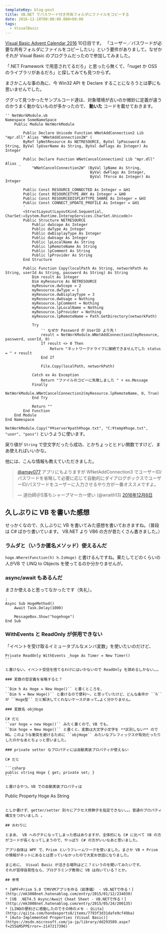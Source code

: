 ```yaml
---
templateKey: blog-post
title: VB.NET でパスワード付き共有フォルダにファイルをコピーする
date: 2016-12-10T00:00:00.000+09:00
tags:
  - VisualBasic
---
```

[Visual Basic Advent Calendar 2016](http://qiita.com/advent-calendar/2016/vb) 10日目です。
「ユーザー／パスワードが必要な共有フォルダにファイルをコピーしたい」という要件がありまして。なぜかそれが Visual Basic のプログラムだったので参加してみました。

<!--more-->

「.NET Framework で用意されてるだろ」と思ったら無くて、「nuget か OSS のライブラリがあるだろ」と探してみても見つからず。

まさかこんな事の為に、今 Win32 API を Declare することになろうとは夢にも思いませんでした。

ググって見つかったサンプルコード達は、対象環境が古いのか微妙に定義が違うのかうまく動かないものが多かったので、 **動いた** コードを載せておきます。

```vbnet
'' NetWorkModule.vb
Namespace SomeNameSpace
    Public Module NetWorkModule

        Public Declare Unicode Function WNetAddConnection2 Lib "mpr.dll" Alias "WNetAddConnection2W" (
        ByRef lpNetResource As NETRESOURCE, ByVal lpPassword As String, ByVal lpUserName As String, ByVal dwFlags As Integer) As Integer

        Public Declare Function WNetCancelConnection2 Lib "mpr.dll" Alias _
            "WNetCancelConnection2W" (ByVal lpName As String,
                                      ByVal dwFlags As Integer,
                                      ByVal fForce As Integer) As Integer

        Public Const RESOURCE_CONNECTED As Integer = &H1
        Public Const RESOURCETYPE_ANY As Integer = &H0
        Public Const RESOURCEDISPLAYTYPE_SHARE As Integer = &H3
        Public Const CONNECT_UPDATE_PROFILE As Integer = &H1
        '
        <StructLayout(LayoutKind.Sequential, CharSet:=System.Runtime.InteropServices.CharSet.Unicode)>
        Public Structure NETRESOURCE
            Public dwScope As Integer
            Public dwType As Integer
            Public dwDisplayType As Integer
            Public dwUsage As Integer
            Public lpLocalName As String
            Public lpRemoteName As String
            Public lpComment As String
            Public lpProvider As String
        End Structure

        Public Function Copy(localPath As String, networkPath As String, userId As String, password As String) As String
            Dim result As Integer
            Dim myResource As NETRESOURCE
            myResource.dwScope = 2
            myResource.dwType = 1
            myResource.dwDisplayType = 3
            myResource.dwUsage = Nothing
            myResource.lpComment = Nothing
            myResource.lpLocalName = Nothing
            myResource.lpProvider = Nothing
            myResource.lpRemoteName = Path.GetDirectory(networkPath)

            Try
                '' なぜか Password が UserID より先！
                result = NetWorkModule.WNetAddConnection2(myResource, password, userId, 0)
                If result <> 0 Then
                    Return "ネットワークドライブに接続できませんでした status = " + result
                End If

                File.Copy(localPath, networkPath)

            Catch ex As Exception
                Return "ファイルのコピーに失敗しました " + ex.Message
            Finally
                NetWorkModule.WNetCancelConnection2(myResource.lpRemoteName, 0, True)
            End Try

            Return ""
        End Function
    End Module
End Namespace
```

``NetWorkModule.Copy("¥¥server¥path¥hoge.txt", "C:¥temp¥hoge.txt", "user", "pass")`` というように使います。

戻り値が ``String`` で空文字だったら成功、とかちょっとヒドい関数ですけど、まあ使えればいいかな。

他には、こんな情報も教えていただきました。

<blockquote class="twitter-tweet" data-lang="ja"><p lang="ja" dir="ltr"><a href="https://twitter.com/amay077">@amay077</a> アプリにもよりますが WNetAddConnection3 でユーザーID/パスワードを省略して必要に応じて自動的にダイアログボックスでユーザーID/パスワードをユーザーに入力させるやり方が一番オススメですよ。</p>&mdash; 道仂師＠S落ちシャープマーカー使い (@wraith13) <a href="https://twitter.com/wraith13/status/806157456682274816">2016年12月6日</a></blockquote>
<script async src="//platform.twitter.com/widgets.js" charset="utf-8"></script>

## 久しぶりに VB を書いた感想

せっかくなので、久しぶりに VB を書いてみた感想を書いておきますね。（普段は C# ばかり書いています。 VB.NET より VB6 の方が昔たくさん書きました。）

### ラムダと（いうか匿名メソッド）使えるんだ

``hoge.Where(Function(h) h.IsHoge)`` と書けるんですね。果たしてどのくらいの人がVB で LINQ to Objects を使ってるのか分かりませんが。

### async/await もあるんだ

まさか使えると思ってなかったです（失礼）。

```vbnet
:
Async Sub HogeMethod()
    Await Task.Delay(1000)
    
    MessageBox.Show("hogehoge")
End Sub
```

### WithEvents と ReadOnly が併用できない

「イベントを受け取るイミュータブルなメンバ変数」を使いたいのだけど、

``````
Private ReadOnly WithEvents _hoge As Timer = New Timer()
```

と書けない。イベント受信を捨てるわけにはいかないので ReadOnly を諦めるしかない。。。

### 変数の型定義を省略すると？

``Dim h As Hoge = New Hoge()`` と書くところを、
``Dim h = New Hoge()`` と書けるので便利〜、と思っていたけど、どんな条件か ``h`` が ``Hoge型`` だと解決してくれないケースがあって…よく分かりません。

### 変数名 objHoge

C# だと 
``var hoge = new Hoge()`` みたく書くので、VB でも、
``Dim hoge = New Hoge()`` と書くと、変数は大文字小文字を **区別しない** ので NG。このような衝突を避けるために ``objHoge`` みたいなプレフィックスが有効だったりしたのかなあとちょっと思いました。

### private setter なプロパティには自動実装プロパティが使えない

C# だと

```csharp
public string Hoge { get; private set; }
```

と書けるやつ。VB での自動実装プロパティは

``````
Public Property Hoge As String
```

としか書けず、getter/setter 別々にアクセス修飾子を指定できない。。。普通のプロパティ構文をつかいました 。

## おわりに

とまあ、 VB へのグチになってしまった感はありますが、全体的にも C# に比べて VB の方がコードが長くなってしまうので、やっぱり C# の方がいいなあと思いました。

アプリ自体は WPF で、Prism というフレームワークを使いました。まさか VB + Prism の情報がネットにあるとは思っていなかったので大変お世話になりました。

まじめに、 Visual Basic が活きる場所はどこ？というのを聞いてみたいです。
それが習得容易性なら、プログラミング教育に VB は向いている？とか。

## 参考

* [WPF+Prism 5.0 でMVVMアプリを作る（前準備） - VB.NETで作る！](http://mk3008net.hatenablog.com/entry/2015/01/12/234030)
* [VB　.NET4.5 Async/Await Cheat Sheet - VB.NETで作る！](http://mk3008net.hatenablog.com/entry/2015/05/24/200135)
* [LINQの便利さに感動したのでその時のメモ - Qiita](http://qiita.com/hondasports8/items/7793f3d31dafe9cf49ba)
* [Auto-Implemented Properties (Visual Basic)](https://msdn.microsoft.com/ja-jp/library/dd293589.aspx?f=255&MSPPError=-2147217396)
